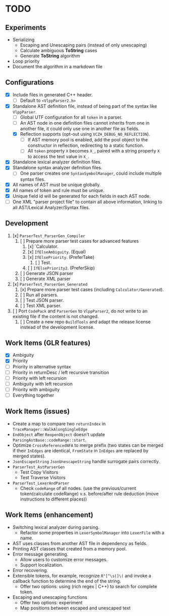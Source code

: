 # TODO

## Experiments

- Serializing
  - Escaping and Unescaping pairs (instead of only unescaping)
  - Calculate ambiguous **ToString** cases
  - Generate **ToString** algorithm
- Loop priority
- Document the algorithm in a markdown file

## Configurations

- [x] Include files in generated C++ header.
  - [ ] Default to `<VlppParser2.h>`
- [x] Standalone AST definition file, instead of being part of the syntax like `VlppParser`.
  - [ ] Global UTF configuration for all `token` in a parser.
  - [ ] An AST node in one definition files cannot inherits from one in another file, it could only use one in another file as fields.
  - [x] Reflection supports (opt-out using `VCZH_DEBUG_NO_REFLECTION`).
    - [ ] If AST memory pool is enabled, add the pool object to the constructor in reflection, redirecting to a static function.
    - [ ] All `token` property `X` becomes `X_`, paired with a string property `X` to access the text value in `X_`.
- [x] Standalone lexical analyzer definition files.
- [x] Standalone syntax analyzer definition files.
  - [ ] One parser creates one `SyntaxSymbolManager`, could include multiple syntax files.
- [x] All names of AST must be unique globally.
- [x] All names of token and rule must be unique.
- [x] Unique field id will be generated for each fields in each AST node.
- [ ] One XML "parser project file" to contain all above information, linking to all AST/Lexical Analyzer/Syntax files.

## Development

1. [x] `ParserTest_ParserGen_Compiler`
   1. [ ] Prepare more parser test cases for advanced features
      1. [x] `Calculator.
      2. [x] `IfElseAmbiguity`. (Equal)
      3. [x] `IfElsePriority`. (PreferTake)
         1. [ ] Test.
      4. [ ] `IfElsePriority2`. (PreferSkip)
   2. [ ] Generate JSON parser
   3. [ ] Generate XML parser
1. [x] `ParserTest_ParserGen_Generated`
   1. [x] Prepare more parser test cases (including `Calculator/Generated`).
   2. [ ] Run all parsers.
   3. [ ] Test JSON parser.
   4. [ ] Test XML parser.
3. [ ] Port `CodePack` and `ParserGen` to `VlppParser2`, do not write to an existing file if the content is not changed.
   1. [ ] Create a new repo `BuildTools` and adapt the release license instead of the development license.

## Work Items (GLR features)

- [x] Ambiguity
- [x] Priority
- [ ] Priority in alternative syntax
- [ ] Priority in returnDesc / left recursive transition
- [ ] Priority with left recursion
- [ ] Ambiguity with left recursion
- [ ] Priority with ambiguity
- [ ] Everything together

## Work Items (issues)

- Create a map to compare two `returnIndex` in `TraceManager::WalkAlongSingleEdge`
- `EndObject` after `ReopenObject` doesn't update `ParsingAstBase::codeRange::start`.
- Optimize `CrossReferencedNFA` to merge prefix (two states can be merged if their `InEdges` are identical, `FromState` in `InEdges` are replaced by merged states).
- `JsonEscapeString` `JsonUnescapeString` handle surrogate pairs correctly.
- `ParserTest_AstParserGen`
  - Test Copy Visitors
  - Test Traverse Visitors
- `ParserTest_LexerAndParser`
  - Check `codeRange` of all nodes. (use the previous/current token(calculate codeRange) v.s. before/after rule deduction (move instructions to different places))

## Work Items (enhancement)

- Switching lexical analyzer during parsing.
  - Refactor some properties in `LexerSymbolManager` into `LexerFile` with a name.
- AST uses classes from another AST file in dependency as fields.
- Printing AST classes that created from a memory pool.
- Error message generating.
  - Allow users to customize error messages.
  - Support localization.
- Error recovering.
- Extensible tokens, for example, recognize `R"[^\s(]\(` and invoke a callback function to determine the end of the string.
  - Offer two options: using (rich regex | C++) to search for complete token.
- Escaping and unescaping functions
  - Offer two options: experiment
  - Map positions between escaped and unescaped text
